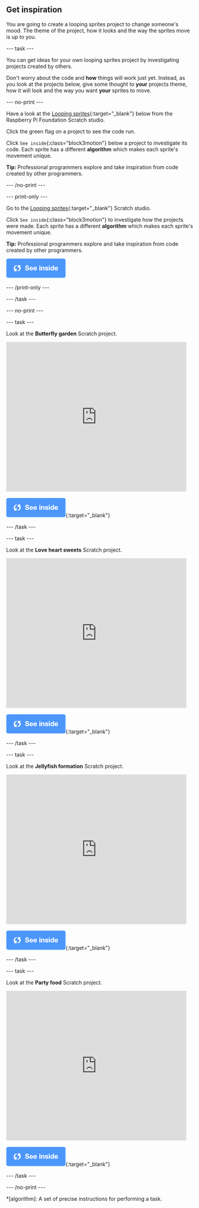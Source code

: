 ## Get inspiration

You are going to create a looping sprites project to change someone's mood. The theme of the project, how it looks and the way the sprites move is up to you. 

--- task ---

You can get ideas for your own looping sprites project by investigating projects created by others.

Don't worry about the code and **how** things will work just yet. Instead, as you look at the projects below, give some thought to **your** projects theme, how it will look and the way you want **your** sprites to move.

--- no-print ---

Have a look at the [Looping sprites](https://scratch.mit.edu/studios/27014672){:target="_blank"} below from the Raspberry Pi Foundation Scratch studio.

Click the green flag on a project to see the code run.

Click `See inside`{:class="block3motion"} below a project to investigate its code. Each sprite has a different **algorithm** which makes each sprite's movement unique.

**Tip:** Professional programmers explore and take inspiration from code created by other programmers.

--- /no-print ---

--- print-only ---

Go to the [Looping sprites](https://scratch.mit.edu/studios/27014672){:target="_blank"} Scratch studio.

Click `See inside`{:class="block3motion"} to investigate how the projects were made. Each sprite has a different **algorithm** which makes each sprite's movement unique.

**Tip:** Professional programmers explore and take inspiration from code created by other programmers.

![See inside icon](images/see_inside.png)

--- /print-only ---

--- /task ---

--- no-print ---

--- task ---

Look at the **Butterfly garden** Scratch project.

<div class="scratch-preview">
  <iframe src="https://scratch.mit.edu/projects/403091557/embed" allowtransparency="true" width="485" height="402" frameborder="0" scrolling="no" allowfullscreen></iframe>
</div>

[![See inside icon](images/see_inside.png)](https://scratch.mit.edu/projects/403091557/editor/){:target="_blank"}

--- /task ---

--- task ---

Look at the **Love heart sweets** Scratch project.

<div class="scratch-preview">
  <iframe src="https://scratch.mit.edu/projects/408665598/embed" allowtransparency="true" width="485" height="402" frameborder="0" scrolling="no" allowfullscreen></iframe>
</div>

[![See inside icon](images/see_inside.png)](https://scratch.mit.edu/projects/408665598/editor/){:target="_blank"}

--- /task ---

--- task ---

Look at the **Jellyfish formation** Scratch project.

<div class="scratch-preview">
  <iframe src="https://scratch.mit.edu/projects/408666042/embed" allowtransparency="true" width="485" height="402" frameborder="0" scrolling="no" allowfullscreen></iframe>
</div>

[![See inside icon](images/see_inside.png)](https://scratch.mit.edu/projects/408666042/editor/){:target="_blank"}

--- /task ---

--- task ---

Look at the **Party food** Scratch project.

<div class="scratch-preview">
  <iframe src="https://scratch.mit.edu/projects/407335201/embed" allowtransparency="true" width="485" height="402" frameborder="0" scrolling="no" allowfullscreen></iframe>
</div>

[![See inside icon](images/see_inside.png)](https://scratch.mit.edu/projects/407335201/editor/){:target="_blank"}

--- /task ---

--- /no-print ---

*[algorithm]: A set of precise instructions for performing a task.



